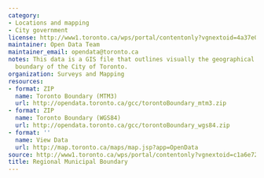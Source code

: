 ```yaml
---
category:
- Locations and mapping
- City government
license: http://www1.toronto.ca/wps/portal/contentonly?vgnextoid=4a37e03bb8d1e310VgnVCM10000071d60f89RCRD
maintainer: Open Data Team
maintainer_email: opendata@toronto.ca
notes: This data is a GIS file that outlines visually the geographical administrative
  boundary of the City of Toronto.
organization: Surveys and Mapping
resources:
- format: ZIP
  name: Toronto Boundary (MTM3)
  url: http://opendata.toronto.ca/gcc/torontoBoundary_mtm3.zip
- format: ZIP
  name: Toronto Boundary (WGS84)
  url: http://opendata.toronto.ca/gcc/torontoBoundary_wgs84.zip
- format: ''
  name: View Data
  url: http://map.toronto.ca/maps/map.jsp?app=OpenData
source: http://www1.toronto.ca/wps/portal/contentonly?vgnextoid=c1a6e72ced779310VgnVCM1000003dd60f89RCRD&vgnextchannel=1a66e03bb8d1e310VgnVCM10000071d60f89RCRD
title: Regional Municipal Boundary
---
```

